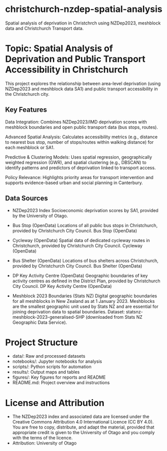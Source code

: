 # christchurch-nzdep-spatial-analysis
Spatial analysis of deprivation in Christchrch using NZDep2023, meshblock data and Christchurch Transport data.

# Topic: Spatial Analysis of Deprivation and Public Transport Accessibility in Christchurch

This project explores the relationship between area-level deprivation (using NZDep2023 and meshblock data SA1) and public transport accessibility in the Christchurch city. 

## Key Features 
Data Integration: Combines NZDep2023/IMD deprivation scores with meshblock boundaries and open public transport data (bus stops, routes).

Advanced Spatial Analysis: Calculates accessibility metrics (e.g., distance to nearest bus stop, number of stops/routes within walking distance) for each meshblock or SA1.

Predictive & Clustering Models: Uses spatial regression, geographically weighted regression (GWR), and spatial clustering (e.g., DBSCAN) to identify patterns and predictors of deprivation linked to transport access.

Policy Relevance: Highlights priority areas for transport intervention and supports evidence-based urban and social planning in Canterbury.

## Data Sources 

- NZDep2023 Index
Socioeconomic deprivation scores by SA1, provided by the University of Otago.

- Bus Stop (OpenData)
Locations of all public bus stops in Christchurch, provided by Christchurch City Council.
Bus Stop (OpenData)

- Cycleway (OpenData)
Spatial data of dedicated cycleway routes in Christchurch, provided by Christchurch City Council.
Cycleway (OpenData)

- Bus Shelter (OpenData)
Locations of bus shelters across Christchurch, provided by Christchurch City Council.
Bus Shelter (OpenData)

- DP Key Activity Centre (OpenData)
Geographic boundaries of key activity centres as defined in the District Plan, provided by Christchurch City Council.
DP Key Activity Centre (OpenData)

- Meshblock 2023 Boundaries (Stats NZ)
Digital geographic boundaries for all meshblocks in New Zealand as at 1 January 2023. Meshblocks are the smallest geographic unit used by Stats NZ and are essential for joining deprivation data to spatial boundaries.
Dataset: statsnz-meshblock-2023-generalised-SHP (downloaded from Stats NZ Geographic Data Service).


# Project Structure

- data/: Raw and processed datasets
- notebooks/: Jupyter notebooks for analysis
- scripts/: Python scripts for automation
- results/: Output maps and tables
- figures/: Key figures for reports and README
- README.md: Project overview and instructions

# License and Attribution
- The NZDep2023 index and associated data are licensed under the Creative Commons Attribution 4.0 International Licence (CC BY 4.0). You are free to copy, distribute, and adapt the material, provided that appropriate credit is given to the University of Otago and you comply with the terms of the licence.
- Attribution: University of Otago